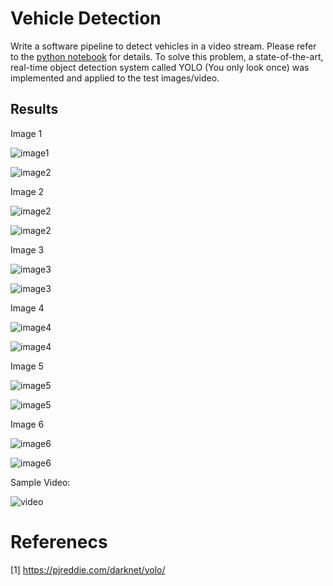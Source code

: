 # **Vehicle Detection**

Write a software pipeline to detect vehicles in a video stream. Please refer to the [python notebook](https://github.com/Everhusk/Self-Driving-Car-Engineering/blob/master/P5/solution.ipynb) for details.
To solve this problem, a state-of-the-art, real-time object detection system called YOLO (You only look once) was implemented and applied to the test images/video.

## Results

Image 1

![image1](./test_images/test1.jpg)

![image2](./output_images/test1.jpg)


Image 2

![image2](./test_images/test2.jpg)

![image2](./output_images/test2.jpg)


Image 3

![image3](./test_images/test3.jpg)

![image3](./output_images/test3.jpg)


Image 4

![image4](./test_images/test4.jpg)

![image4](./output_images/test4.jpg)


Image 5

![image5](./test_images/test5.jpg)

![image5](./output_images/test5.jpg)


Image 6

![image6](./test_images/test6.jpg)

![image6](./output_images/test6.jpg)


Sample Video:

![video](https://media.giphy.com/media/OsRCZsNW61JAY/giphy.gif)

# Referenecs
[1] https://pjreddie.com/darknet/yolo/
